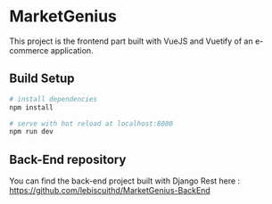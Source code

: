# MarketGenius

This project is the frontend part built with VueJS and Vuetify of an e-commerce application.

## Build Setup

``` bash
# install dependencies
npm install

# serve with hot reload at localhost:8080
npm run dev

```

## Back-End repository

You can find the back-end project built with Django Rest here : https://github.com/lebiscuithd/MarketGenius-BackEnd
